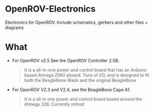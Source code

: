 OpenROV-Electronics
===================

Electronics for OpenROV.  Include schematics, gerbers and other files + diagrams

What
====

* For OpenROV v2.5 See the OpenROV Controller 2.5B. 
  >It is a all-in-one power and control board that has an Arduino based Atmega 2560 aboard. Tons of I/O, and is designed to fit both the BeagleBone Black and the original BeagleBone

* For OpenROV V2.3 and V2.4, see the BeagleBone Cape A1. 
  >It is a all-in one power and control board based around the Atmega 328. Currently retired

